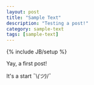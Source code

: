 ```yaml
---
layout: post
title: "Sample Text"
description: "Testing a post!"
category: sample-text
tags: [sample-text]
---
```

{% include JB/setup %}

Yay, a first post!

It's a start ¯\\_(ツ)_/¯